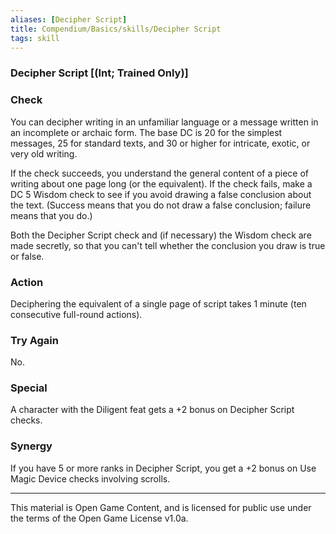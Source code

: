 ```yaml
---
aliases: [Decipher Script]
title: Compendium/Basics/skills/Decipher Script
tags: skill
---
```

### Decipher Script [(Int; Trained Only)]

### Check
You can decipher writing in an unfamiliar language or a
message written in an incomplete or archaic form. The base DC is 20 for
the simplest messages, 25 for standard texts, and 30 or higher for
intricate, exotic, or very old writing.

If the check succeeds, you understand the general content of a piece of
writing about one page long (or the equivalent). If the check fails,
make a DC 5 Wisdom check to see if you avoid drawing a false conclusion
about the text. (Success means that you do not draw a false conclusion;
failure means that you do.)

Both the Decipher Script check and (if necessary) the Wisdom check are
made secretly, so that you can't tell whether the conclusion you draw is
true or false.

### Action
Deciphering the equivalent of a single page of script takes
1 minute (ten consecutive full-round actions).

### Try Again
No.

### Special
A character with the Diligent feat gets a +2 bonus on
Decipher Script checks.

### Synergy
If you have 5 or more ranks in Decipher Script, you get a
+2 bonus on Use Magic Device checks involving scrolls.

---

This material is Open Game Content, and is licensed for public use under
the terms of the Open Game License v1.0a.
